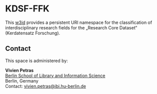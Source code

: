 # KDSF-FFK

This [w3id](https://w3id.org) provides a persistent URI namespace for the classification of interdisciplinary research fields for the „Research Core Dataset“ (Kerdatensatz Forschung).

## Contact
This space is administered by:  

**Vivien Petras**  
[Berlin School of Library and Information Science](https://www.ibi.hu-berlin.de/de/ueber-uns/personen/petras)  
Berlin, Germany  
Contact: <vivien.petras@ibi.hu-berlin.de>
